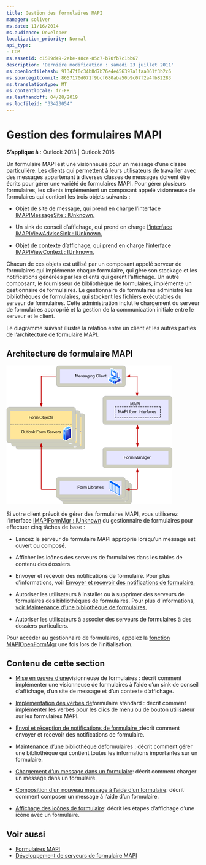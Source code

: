 ```yaml
---
title: Gestion des formulaires MAPI
manager: soliver
ms.date: 11/16/2014
ms.audience: Developer
localization_priority: Normal
api_type:
- COM
ms.assetid: c1589d49-2ebe-48ce-85c7-b70fb7c1bb67
description: 'Derniére modification : samedi 23 juillet 2011'
ms.openlocfilehash: 91347f0c34b8d7b76e4e456397a1faa061f3b2c6
ms.sourcegitcommit: 8657170d071f9bcf680aba50b9c07f2a4fb82283
ms.translationtype: MT
ms.contentlocale: fr-FR
ms.lasthandoff: 04/28/2019
ms.locfileid: "33423054"
---
```

# <a name="handling-mapi-forms"></a>Gestion des formulaires MAPI

**S’applique à** : Outlook 2013 | Outlook 2016 
  
Un formulaire MAPI est une visionneuse pour un message d’une classe particulière. Les clients qui permettent à leurs utilisateurs de travailler avec des messages appartenant à diverses classes de messages doivent être écrits pour gérer une variété de formulaires MAPI. Pour gérer plusieurs formulaires, les clients implémentent un composant appelé visionneuse de formulaires qui contient les trois objets suivants :
  
- Objet de site de message, qui prend en charge l’interface [IMAPIMessageSite : IUnknown.](imapimessagesiteiunknown.md) 
    
- Un sink de conseil d’affichage, qui prend en charge [l’interface IMAPIViewAdviseSink : IUnknown.](imapiviewadvisesinkiunknown.md) 
    
- Objet de contexte d’affichage, qui prend en charge l’interface [IMAPIViewContext : IUnknown.](imapiviewcontextiunknown.md) 
    
Chacun de ces objets est utilisé par un composant appelé serveur de formulaires qui implémente chaque formulaire, qui gère son stockage et les notifications générées par les clients qui gèrent l’affichage. Un autre composant, le fournisseur de bibliothèque de formulaires, implémente un gestionnaire de formulaires. Le gestionnaire de formulaires administre les bibliothèques de formulaires, qui stockent les fichiers exécutables du serveur de formulaires. Cette administration inclut le chargement du serveur de formulaires approprié et la gestion de la communication initiale entre le serveur et le client.
  
Le diagramme suivant illustre la relation entre un client et les autres parties de l’architecture de formulaire MAPI.
  
## <a name="mapi-form-architecture"></a>Architecture de formulaire MAPI
  
![Architecture de formulaire MAPI - Architecture](media/forms01.gif "de formulaire MAPI")
  
Si votre client prévoit de gérer des formulaires MAPI, vous utiliserez l’interface [IMAPIFormMgr : IUnknown](imapiformmgriunknown.md) du gestionnaire de formulaires pour effectuer cinq tâches de base : 
  
- Lancez le serveur de formulaire MAPI approprié lorsqu’un message est ouvert ou composé.
    
- Afficher les icônes des serveurs de formulaires dans les tables de contenu des dossiers.
    
- Envoyer et recevoir des notifications de formulaire. Pour plus d’informations, voir [Envoyer et recevoir des notifications de formulaire.](sending-and-receiving-form-notifications.md)
    
- Autoriser les utilisateurs à installer ou à supprimer des serveurs de formulaires des bibliothèques de formulaires. Pour plus d’informations, [voir Maintenance d’une bibliothèque de formulaires.](maintaining-a-form-library.md)
    
- Autoriser les utilisateurs à associer des serveurs de formulaires à des dossiers particuliers.
    
Pour accéder au gestionnaire de formulaires, appelez la [fonction MAPIOpenFormMgr](mapiopenformmgr.md) une fois lors de l’initialisation. 
  
## <a name="in-this-section"></a>Contenu de cette section

- [Mise en œuvre d’une](implementing-a-form-viewer.md)visionneuse de formulaires : décrit comment implémenter une visionneuse de formulaires à l’aide d’un sink de conseil d’affichage, d’un site de message et d’un contexte d’affichage.
    
- [Implémentation des verbes de](implementing-standard-form-verbs.md)formulaire standard : décrit comment implémenter les verbes pour les clics de menu ou de bouton utilisateur sur les formulaires MAPI.
    
- [Envoi et réception de notifications de formulaire :](sending-and-receiving-form-notifications.md)décrit comment envoyer et recevoir des notifications de formulaire.
    
- [Maintenance d’une bibliothèque de](maintaining-a-form-library.md)formulaires : décrit comment gérer une bibliothèque qui contient toutes les informations importantes sur un formulaire.
    
- [Chargement d’un message dans un formulaire](loading-a-message-into-a-form.md): décrit comment charger un message dans un formulaire.
    
- [Composition d’un nouveau message à l’aide d’un formulaire](composing-a-new-message-by-using-a-form.md): décrit comment composer un message à l’aide d’un formulaire.
    
- [Affichage des icônes de formulaire](displaying-form-icons.md): décrit les étapes d’affichage d’une icône avec un formulaire.
    
## <a name="see-also"></a>Voir aussi

- [Formulaires MAPI](mapi-forms.md)
- [Développement de serveurs de formulaire MAPI](developing-mapi-form-servers.md)

